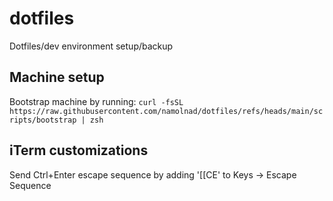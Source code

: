 # dotfiles

Dotfiles/dev environment setup/backup

## Machine setup

Bootstrap machine by running: `curl -fsSL https://raw.githubusercontent.com/namolnad/dotfiles/refs/heads/main/scripts/bootstrap | zsh`

## iTerm customizations

Send Ctrl+Enter escape sequence by adding '[[CE' to Keys -> Escape Sequence
